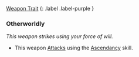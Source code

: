 
[Weapon Trait](Game/Core/Weapon-Traits)
{: .label .label-purple }

### Otherworldly
*This weapon strikes using your force of will.*
* This weapon [Attacks](Game/Core/Attacks) using the [Ascendancy](Game/Core/Intuition#Ascendancy) skill.